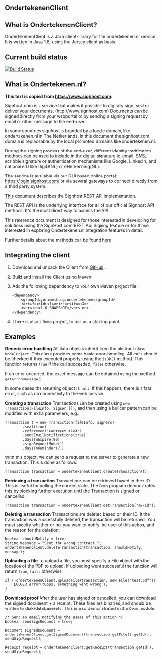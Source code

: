 **OndertekenenClient**
---


What is OndertekenenClient?
---
OndertekenenClient is a Java client-library for the ondertekenen.nl service. It is written in Java 1.8, using the Jersey client as basis.

Current build status
---
[![Build Status](https://travis-ci.org/YuriMB/OndertekenenDemo.svg?branch=master)](https://travis-ci.org/YuriMB/OndertekenenDemo)

What is Ondertekenen.nl?
---
**This text is copied from https://www.signhost.com:**

Signhost.com is a service that makes it possible to digitally sign, seal or deliver your documents. (http://www.signhost.com) Documents can be signed directly from your webportal or by sending a signing request by email or other message to the end-user.

In some countries signhost is branded by a locale domain, like ondertekenen.nl in The Netherlands. In this document the signhost.com domain is replaceable by the local promoted domains like ondertekenen.nl.

During the signing process of the end-user, different identity verification methods can be used to include in the digital signature ie; email, SMS, scribble signature or authentication mechanisms like Google, LinkedIn, and national eID like DigiD(NL) or eHerkenning(NL).

The service is available via our GUI based online portal: https://login.signhost.com/ or via several gateways to connect directly from a third party system.

[This](https://api.signhost.com/) document describes the Signhost REST API implementation.

The REST API is the underlying interface for all of our official Signhost API methods. It's the most direct way to access the API.

This reference document is designed for those interested in developing for solutions using the SignHost.com REST Api Signing feature or for those interested in exploring Ondertekenen.nl integration features in detail.

Further details about the methods can be found [here](https://api.signhost.com/Help)


Integrating the client
---

 1. Download and unpack the Client from [GitHub](https://github.com/YuriMB/OndertekenenDemo/archive/master.zip) .
 2. Build and install the Client using [Maven](https://maven.apache.org/index.html).
 3. Add the following dependency to your own Maven project file:

        <dependency>
            <groupId>yurimeiburg.ondertekenen</groupId>
            <artifactId>client</artifactId>
            <version>1.0-SNAPSHOT</version>
        </dependency>

 4. There is also a `Demo` project, to use as a starting point.

Examples
---

**Generic error handling**
All data objects inherit from the abstract class `ModelObject`. This class provides some basic error-handling. All calls should be checked if they executed properly, using the `isOk()` method. This function returns `true` if the call succeeded, `false` otherwise.

If an error occurred, the exact message can be obtained using the method `getErrorMessage()`.

In some cases the returning object is `null`. If this happens, there is a fatal error, such as no connectivity to the web service.

**Creating a transaction**
Transactions can be created using `new Transaction(FileInfo, Signer [])`, and then using a builder pattern can be modified with extra parameters, e.g.:

    Transaction t = new Transaction(fileInfo, signers)
            .seal(true)
            .reference("Contract #123")
            .sendEmailNotifications(true)
            .daysToExpire(90)
            .signRequestMode(1)
            .daysToReminder(7);

With this object, we can send a request to the server to generate a new transaction. This is done as follows:

	Transaction transaction = ondertekenenClient.createTransaction(t);

**Retrieving a transaction**
Transactions can be retrieved based in their ID. This is useful for polling the current state. The `Demo` program demonstrates this by blocking further execution until the Transaction is signed or cancelled.

	Transaction transaction = ondertekenenClient.getTransaction("my-id");

**Deleting a transaction**
Transactions are deleted based on their ID. If the transaction was successfully deleted, the transaction will be returned. You must specify whether or not you want to notify the user of this action, and the reason for the deletion:

	boolean shouldNotify = true;
	String message = "Sent the wrong contract.";
	ondertekenenClient.deleteTransaction(transaction, shouldNotify, message);

**Uploading a file**
To upload a file, you must specify a File object with the location of the PDF to upload. If uploading went successful the function will return `true`, `false` otherwise.

	if (!ondertekenenClient.uploadFile(transaction, new File("test.pdf"){
		LOGGER.error("Oops, something went wrong!);
	}

**Download proof**
After the user has signed or cancelled, you can download the signed document + a receipt. These files are binaries, and should be written to disk/database/etc. This is also demonstrated in the `Demo` module.

	/* Send an email notifying the users of this action */
	boolean sendSignRequest = true; 
	
	Document signedDocument = ondertekenenClient.getSignedDocument(transaction.getFile().getId(), sendSignRequest);
	
	Receipt receipt = ondertekenenClient.getReceipt(transaction.getId(), sendSignRequest);
